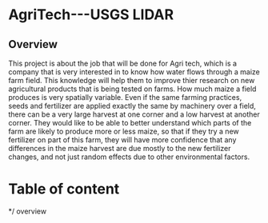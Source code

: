 # AgriTech---USGS LIDAR
## Overview
This project is about the job that will be done for Agri tech, which is a company that is very interested in to know how water flows through a maize farm field. This knowledge will help them to improve thier research on new agricultural products that is being tested on farms. How much maize a field produces is very spatially variable. Even if the same farming practices, seeds and fertilizer are applied exactly the same by machinery over a field, there can be a very large harvest at one corner and a low harvest at another corner.  They would like to be able to better understand which parts of the farm are likely to produce more or less maize, so that if they try a new fertilizer on part of this farm, they will have more confidence that any differences in the maize harvest are due mostly to the new fertilizer changes, and not just random effects due to other environmental factors.  
# Table of content
*/ overview
